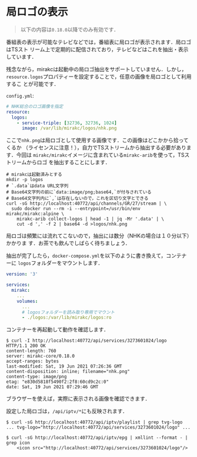 # 局ロゴの表示

> 以下の内容は`0.18.0`以降でのみ有効です．

番組表の表示が可能なテレビなどでは，番組表に局ロゴが表示されます．局ロゴはTSスト
リーム上で定期的に配信されており，テレビなどはこれを抽出・表示しています．

残念ながら，mirakcは起動中の局ロゴ抽出をサポートしていません．しかし，
`resource.logos`プロパティーを設定することで，任意の画像を局ロゴとして利用するこ
とが可能です．

`config.yml`:

```yaml
# NHK総合のロゴ画像を指定
resource:
  logos:
    - service-triple: [32736, 32736, 1024]
      image: /var/lib/mirakc/logos/nhk.png
```

ここで`nhk.png`は局ロゴとして使用する画像です．この画像はどこかから拾ってくるか
（ライセンスに注意！），自力でTSストリームから抽出する必要があります．今回は
`mirakc/mirakc`イメージに含まれている`mirakc-arib`を使って，TSストリームからロゴ
を抽出することにします．

```shell
# mirakcは起動済みとする
mkdir -p logos
# `.data`はdata URL文字列
# Base64文字列の前に`data:image/png;base64,`が付与されている
# Base64文字列内に`,`は存在しないので，これを区切り文字とできる
curl -sG http://localhost:40772/api/channels/GR/27/stream | \
  sudo docker run --rm -i --entrypoint=/usr/bin/env mirakc/mirakc:alpine \
    mirakc-arib collect-logos | head -1 | jq -Mr '.data' | \
    cut -d ',' -f 2 | base64 -d >logos/nhk.png
```

局ロゴは頻繁には流れてこないので，抽出には数分（NHKの場合は１０分以下）かかりま
す．お茶でも飲んでしばらく待ちましょう．

抽出が完了したら，`docker-compose.yml`を以下のように書き換えて，コンテナーに
`logos`フォルダーをマウントします．

```yaml
version: '3'

services:
  mirakc:
    ...
    volumes:
      ...
      # logosフォルダーを読み取り専用でマウント
      - ./logos:/var/lib/mirakc/logos:ro
```

コンテナーを再起動して動作を確認します．

```console
$ curl -I http://localhost:40772/api/services/3273601024/logo
HTTP/1.1 200 OK
content-length: 760
server: mirakc-core/0.18.0
accept-ranges: bytes
last-modified: Sat, 19 Jun 2021 07:26:36 GMT
content-disposition: inline; filename="nhk.png"
content-type: image/png
etag: "e830d5818f5490f2:2f8:60cd9c2c:0"
date: Sat, 19 Jun 2021 07:29:46 GMT
```

ブラウザーを使えば，実際に表示される画像を確認できます．

設定した局ロゴは，`/api/iptv/*`にも反映されます．

```console
$ curl -sG http://localhost:40772/api/iptv/playlist | grep tvg-logo
... tvg-logo="http://localhost:40772/api/services/3273601024/logo" ...

$ curl -sG http://localhost:40772/api/iptv/epg | xmllint --format - | grep icon
    <icon src="http://localhost:40772/api/services/3273601024/logo"/>
```
